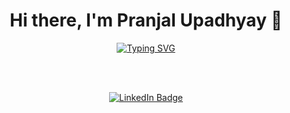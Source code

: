 <h1 align="center">
  Hi there, I'm Pranjal Upadhyay 👋
</h1>

<div align="center">
  
  <a href="https://github.com/upadhyaypranjal">
    <img 
      src="https://readme-typing-svg.herokuapp.com/?font=Fira+Code&color=36BCF7&size=25&center=true&width=500&lines=Electronics+and+Communication+Engineering;Indian+Institute+of+Information+Technology;Design+and+Manufacturing,+Kurnool;B.Tech+%2B+M.Tech+Dual+Degree+(2023-2028);From+Surat,+Gujarat" 
      alt="Typing SVG" 
    />
  </a>
  
  <br><br>

  <a href="https://www.linkedin.com/in/pranjalupadhyay0142/" target="_blank">
    <img 
      src="https://img.shields.io/badge/LinkedIn-0077B5?style=for-the-badge&logo=linkedin&logoColor=white" 
      alt="LinkedIn Badge"
    />
  </a>

</div>
